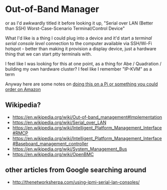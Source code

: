 # Out-of-Band Manager

or as I'd awkwardly titled it before looking it up, "Serial over LAN (Better than SSH) Worst-Case-Scenario Terminal/Control Device"

What I'd like is a thing I could plug into a device and it'd start a *terminal serial console level* connection to the computer available via SSH/Wi-Fi hotspot - better than making it provision a display device, just a hardware thing that we can start ptty terminals with.

I feel like I was looking for this at one point, as a thing for Abe / Quadration / building my own hardware cluster? I feel like I remember "IP-KVM" as a term

Anyway here are some notes on [doing this on a Pi or something you could order on Amazon](prxbq-st1d6-g98t1-vt8b8-7h40a)

## Wikipedia?

- https://en.wikipedia.org/wiki/Out-of-band_management#Implementation
- https://en.wikipedia.org/wiki/Serial_over_LAN
- https://en.wikipedia.org/wiki/Intelligent_Platform_Management_Interface#RMCP
- https://en.wikipedia.org/wiki/Intelligent_Platform_Management_Interface#Baseboard_management_controller
- https://en.wikipedia.org/wiki/System_Management_Bus
- https://en.wikipedia.org/wiki/OpenBMC

## other articles from Google searching around

- http://thenetworksherpa.com/using-ipmi-serial-lan-consoles/
